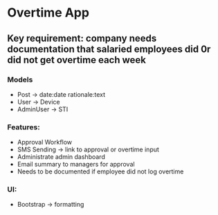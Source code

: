 # Overtime App

## Key requirement: company needs documentation that salaried employees did 0r did not get overtime each week

### Models
* Post -> date:date rationale:text
* User -> Device
* AdminUser -> STI

### Features:
* Approval Workflow
* SMS Sending -> link to approval or overtime input
* Administrate admin dashboard
* Email summary to managers for approval
* Needs to be documented if employee did not log overtime

### UI:
* Bootstrap -> formatting
